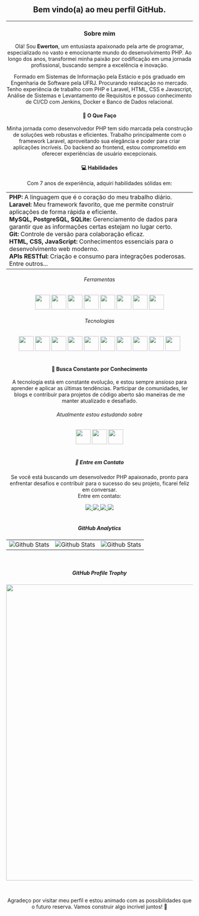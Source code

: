 <div align='center'>
    <h2>Bem vindo(a) ao meu perfil GitHub.</h2>
</div>

<hr>

<div align='center'>
    <h3>Sobre mim</h3>
    <p>
        Olá! Sou <b>Ewerton</b>, um entusiasta apaixonado pela arte de programar, especializado no vasto e emocionante mundo do desenvolvimento PHP. Ao longo dos anos, transformei minha paixão por codificação em uma jornada profissional, buscando sempre a excelência e inovação.
    </p>
    <p>
        Formado em Sistemas de Informação pela Estácio e pós graduado em Engenharia de Software pela UFRJ. Procurando realocação no mercado. Tenho experiência de trabalho com PHP e Laravel, HTML, CSS e Javascript, Análise de Sistemas e Levantamento de Requisitos e possuo conhecimento de CI/CD com Jenkins, Docker e Banco de Dados relacional.
    </p>
</div>

<div align='center'>
<h4>🚀 O Que Faço</h4>
<p>
    Minha jornada como desenvolvedor PHP tem sido marcada pela construção de soluções web robustas e eficientes. Trabalho principalmente com o framework Laravel, aproveitando sua elegância e poder para criar aplicações incríveis. Do backend ao frontend, estou comprometido em oferecer experiências de usuário excepcionais.
</p>
</div>

<div align='center'>
<h4>💻 Habilidades</h4>
<p>
Com 7 anos de experiência, adquiri habilidades sólidas em:
</p>
<table>
    <tr>
        <td>
                <b>PHP:</b> A linguagem que é o coração do meu trabalho diário.<br>
                <b>Laravel:</b> Meu framework favorito, que me permite construir aplicações de forma rápida e eficiente.<br>
                <b>MySQL, PostgreSQL, SQLite:</b> Gerenciamento de dados para garantir que as informações certas estejam no lugar certo.<br>
                <b>Git:</b> Controle de versão para colaboração eficaz.<br>
                <b>HTML, CSS, JavaScript:</b> Conhecimentos essenciais para o desenvolvimento web moderno.<br>
                <b>APIs RESTful:</b> Criação e consumo para integrações poderosas.<br>
                Entre outros...
        </td>
    </tr>
</table>

</div>

<div align='center'>
    <h6>Ferramentas</h6>
    <img loading="lazy" src="https://cdn.jsdelivr.net/gh/devicons/devicon/icons/linux/linux-original.svg" width="40" height="40"/>
    <img loading="lazy" src="https://cdn.jsdelivr.net/gh/devicons/devicon/icons/vscode/vscode-original.svg" width="40" height="40"/>
    <img loading="lazy" src="https://cdn.jsdelivr.net/gh/devicons/devicon/icons/git/git-original.svg" width="40" height="40"/>
    <img loading="lazy" src="https://img.icons8.com/external-tal-revivo-bold-tal-revivo/40/FFFFFF/external-github-with-cat-logo-an-online-community-for-software-development-logo-bold-tal-revivo.png" width="40" height="40" />
    <img loading="lazy" src="https://cdn.jsdelivr.net/gh/devicons/devicon/icons/gitlab/gitlab-original.svg" width="40" height="40"/>
    <img loading="lazy" src="https://cdn.jsdelivr.net/gh/devicons/devicon/icons/composer/composer-original.svg" width="40" height="40" />
    <img loading="lazy" src="https://cdn.jsdelivr.net/gh/devicons/devicon/icons/docker/docker-original.svg" width="40" height="40"/>
    <img loading="lazy" src="https://cdn.jsdelivr.net/gh/devicons/devicon/icons/jenkins/jenkins-original.svg" width="40" height="40" />
    <h6>Tecnologias</h6>
    <img loading="lazy" src="https://cdn.jsdelivr.net/gh/devicons/devicon/icons/html5/html5-original.svg" width="40" height="40"/>
    <img loading="lazy" src="https://cdn.jsdelivr.net/gh/devicons/devicon/icons/css3/css3-original.svg" width="40" height="40"/>
    <img loading="lazy" src="https://cdn.jsdelivr.net/gh/devicons/devicon/icons/javascript/javascript-original.svg" width="40" height="40"/>
    <img loading="lazy" src="https://cdn.jsdelivr.net/gh/devicons/devicon/icons/bootstrap/bootstrap-original.svg" width="40" height="40" />
    <img loading="lazy" src="https://cdn.jsdelivr.net/gh/devicons/devicon@latest/icons/tailwindcss/tailwindcss-original.svg" width="40" height="40"/>
    <img loading="lazy" src="https://cdn.jsdelivr.net/gh/devicons/devicon/icons/php/php-original.svg" width="40" height="40"/>
    <img loading="lazy" src="https://cdn.jsdelivr.net/gh/devicons/devicon@latest/icons/laravel/laravel-original.svg" width="40" height="40"/>
    <img loading="lazy" src="https://cdn.jsdelivr.net/gh/devicons/devicon/icons/mysql/mysql-original.svg" width="40" height="40"/>
    <img loading="lazy" src="https://cdn.jsdelivr.net/gh/devicons/devicon/icons/postgresql/postgresql-original.svg" width="40" height="40" />
    <img loading="lazy" src="https://cdn.jsdelivr.net/gh/devicons/devicon/icons/redis/redis-original.svg" width="40" height="40"/>
</div>

<br>

<div align='center'>
<h4>🌱 Busca Constante por Conhecimento</h4>
<p>
A tecnologia está em constante evolução, e estou sempre ansioso para aprender e aplicar as últimas tendências. Participar de comunidades, ler blogs e contribuir para projetos de código aberto são maneiras de me manter atualizado e desafiado.
</p>
</div>

<div align='center'>
    <h6>Atualmente estou estudando sobre</h6>
    <img loading="lazy" src="https://cdn.jsdelivr.net/gh/devicons/devicon/icons/typescript/typescript-original.svg" width="40" height="40" />
    <img loading="lazy" src="https://cdn.jsdelivr.net/gh/devicons/devicon/icons/nodejs/nodejs-original.svg" width="40" height="40" />
    <img loading="lazy" src="https://cdn.jsdelivr.net/gh/devicons/devicon/icons/python/python-original.svg" width="40" height="40" />
</div>

<br>

<div align='center'>
<h5>📧 Entre em Contato</h5>
<p>
    Se você está buscando um desenvolvedor PHP apaixonado, pronto para enfrentar desafios e contribuir para o sucesso do seu projeto, ficarei feliz em conversar.
    <br>
    Entre em contato:
</p>
    <a href="https://www.linkedin.com/in/ewertonmotta/" target="_blank">
        <img loading="lazy" src="https://img.shields.io/badge/-LinkedIn-%230077B5?style=for-the-badge&logo=linkedin&logoColor=white">
    </a>
    <a href="https://instagram.com/ewerton.dev/" target="_blank">
        <img loading="lazy" src="https://img.shields.io/badge/-Instagram-%23E4405F?style=for-the-badge&logo=instagram&logoColor=white">
    </a>
    <a href = "mailto:contato@ewerton.dev" target="_blank">
        <img loading="lazy" src="https://img.shields.io/badge/Email-D14836?style=for-the-badge&logo=maildotru&logoColor=white">
    </a>
    <a href = "https://wa.me/5521979945945" target="_blank">
        <img loading="lazy" src="https://img.shields.io/badge/whatsapp-25d366?style=for-the-badge&logo=whatsapp&logoColor=white">
    </a>
</div>

<br>

<div align='center'>
<h5>GitHub Analytics</h5>
<table border='0'>
  <tr>
    <td>
      <img
        align="center"
        src="https://github-readme-stats.vercel.app/api?username=ewertonmotta&theme=dark&hide_border=false&include_all_commits=true"
        alt="Github Stats"
      />
    </td>
    <td>
      <img
        align="center"
        src="https://github-readme-stats.vercel.app/api/top-langs/?username=ewertonmotta&theme=dark&hide_border=false&include_all_commits=true&count_private=true&layout=compact"
        alt="Github Stats"
      />
    </td>
    <td>
      <img
        align="center"
        src="https://github-readme-streak-stats.herokuapp.com/?user=ewertonmotta&theme=dark&hide_border=false"
        alt="Github Stats"
      />
    </td>
  </tr>
</table>
</div>

<br>

<div align='center'>
<h5>GitHub Profile Trophy</h5>

<p align="center">
  <a
    href="https://github.com/ryo-ma/github-profile-trophy"
    title="repositório de troféus"
  >
    <img
      width="800"
      src="https://github-profile-trophy.vercel.app/?username=ewertonmotta&column=8&theme=darkhub&no-frame=true&no-bg=true"
    />
  </a>
</p>
</div>

<br>

<div align='center'>
<p>Agradeço por visitar meu perfil e estou animado com as possibilidades que o futuro reserva. Vamos construir algo incrível juntos! 🚀</p>
</div>

